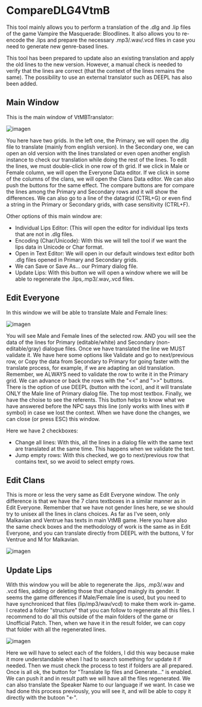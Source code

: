 # CompareDLG4VtmB

This tool mainly allows you to perform a translation of the .dlg and .lip files of the game Vampire the Masquerade: Bloodlines. It also allows you to re-encode the .lips and prepare the necessary .mp3/.wav/.vcd files in case you need to generate new genre-based lines.

This tool has been prepared to update also an existing translation and apply the old lines to the new version. However, a manual check is needed to verify that the lines are correct (that the context of the lines remains the same). The possibility to use an external translator such as DEEPL has also been added.

## Main Window
This is the main window of VtMBTranslator:

![imagen](https://github.com/user-attachments/assets/577b8bbf-654c-41ac-b28a-21f40b67b650)

You here have two grids. In the left one, the Primary, we will open the .dlg file to translate (mainly from english version). In the Secondary one, we can open an old version with the lines translated or even open another english instance to check our translation while doing the rest of the lines.
To edit the lines, we must double-click in one row of th grid. If we click in Male or Female column, we will open the Everyone Data editor. If we click in some of the columns of the clans, we will open the Clans Data editor. We can also push the buttons for the same effect.
The compare buttons are for compare the lines among the Primary and Secondary rows and it will show the differences.
We can also go to a line of the datagrid (CTRL+G) or even find a string in the Primary or Secondary grids, with case sensitivity (CTRL+F).

Other options of this main window are:
- Individual Lips Editor: (This will open the editor for individual lips texts that are not in .dlg files.
- Encoding (Char/Unicode): With this we will tell the tool if we want the lips data in Unicode or Char format.
- Open in Text Editor: We will open in our default windows text editor both .dlg files opened in Primary and Secondary grids.
- We can Save or Save As... our Primary dialog file.
- Update Lips: With this button we will open a window where we will be able to regenerate the .lips,.mp3/.wav,.vcd files.


## Edit Everyone
In this window we will be able to translate Male and Female lines:

![imagen](https://github.com/user-attachments/assets/60ea6805-ed55-4ef4-9ae2-d83a67c78020)

You will see Male and Female lines of the selected row. AND you will see the data of the lines for Primary (editable/white) and Secondary (non-editable/gray) dialogue files.
Once we have translated the line we MUST validate it. We have here some options like Validate and go to next/previous row, or Copy the data from Secondary to Primary for going faster with the translate process, for example, if we are adapting an old translation. Remember, we ALWAYS need to validate the row to write it in the Primary grid. We can advance or back the rows with the "<<" and ">>" buttons.
There is the option of use DEEPL (button with the icon), and it will translate ONLY the Male line of Primary dialog file. The top most textbox.
Finally, we have the choise to see the referents. This button helps to know what we have answered before the NPC says this line (only works with lines with # symbol) in case we lost the context.
When we have done the changes, we can close (or press ESC) this window.

Here we have 2 checkboxes:
- Change all lines: With this, all the lines in a dialog file with the same text are translated at the same time. This happens when we validate the text.
- Jump empty rows: With this checked, we go to next/previous row that contains text, so we avoid to select empty rows.


## Edit Clans
This is more or less the very same as Edit Everyone window. The only difference is that we have the 7 clans textboxes in a similar manner as in Edit Everyone. Remember that we have not gender lines here, se we should try to unisex all the lines in clans choices. As far as I've seen, only Malkavian and Ventrue has texts in main VtMB game.
Here you have also the same check boxes and the methodology of work is the same as in Edit Everyone, and you can translate directly from DEEPL with the buttons, V for Ventrue and M for Malkavian.

![imagen](https://github.com/user-attachments/assets/e6bc5725-f2b4-4c66-843d-09f2e250af99)


## Update Lips
With this window you will be able to regenerate the .lips, .mp3/.wav and .vcd files, adding or deleting those that changed maingly its gender. It seems the game differences if Male/Female line is used, but you need to have synchroniced that files (lip/mp3/wav/vcd) to make them work in-game.
I created a folder "structure" that you can follow to regenerate all this files. I recommend to do all this outside of the main folders of the game or Unofficial Patch. Then, when we have it in the result folder, we can copy that folder with all the regenerated lines.

![imagen](https://github.com/user-attachments/assets/e97dce23-f383-4d1d-8441-ccebcb362947)

Here we will have to select each of the folders, I did this way because make it more understandable when I had to search something for update it if needed.
Then we must check the process to test if folders are all prepared. Once is all ok, the button for "Translate lip files and Generate..." is enabled.
We can push it and in result path we will have all the files regenerated.
We can also translate the Speaker Name to our language if we want. In case we had done this process previously, you will see it, and will be able to copy it directly with the butoon "<-".

